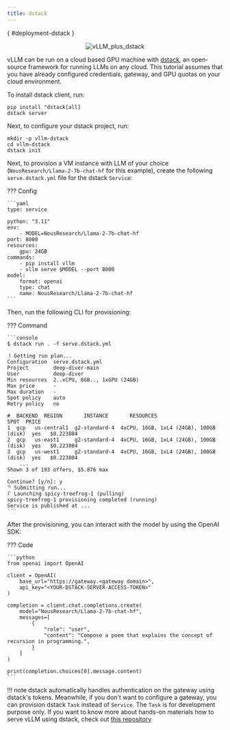 ```yaml
---
title: dstack
---
```

[](){ #deployment-dstack }

<p align="center">
    <img src="https://i.ibb.co/71kx6hW/vllm-dstack.png" alt="vLLM_plus_dstack"/>
</p>

vLLM can be run on a cloud based GPU machine with [dstack](https://dstack.ai/), an open-source framework for running LLMs on any cloud. This tutorial assumes that you have already configured credentials, gateway, and GPU quotas on your cloud environment.

To install dstack client, run:

```console
pip install "dstack[all]
dstack server
```

Next, to configure your dstack project, run:

```console
mkdir -p vllm-dstack
cd vllm-dstack
dstack init
```

Next, to provision a VM instance with LLM of your choice (`NousResearch/Llama-2-7b-chat-hf` for this example), create the following `serve.dstack.yml` file for the dstack `Service`:

??? Config

    ```yaml
    type: service

    python: "3.11"
    env:
        - MODEL=NousResearch/Llama-2-7b-chat-hf
    port: 8000
    resources:
        gpu: 24GB
    commands:
        - pip install vllm
        - vllm serve $MODEL --port 8000
    model:
        format: openai
        type: chat
        name: NousResearch/Llama-2-7b-chat-hf
    ```

Then, run the following CLI for provisioning:

??? Command

    ```console
    $ dstack run . -f serve.dstack.yml

    ⠸ Getting run plan...
    Configuration  serve.dstack.yml
    Project        deep-diver-main
    User           deep-diver
    Min resources  2..xCPU, 8GB.., 1xGPU (24GB)
    Max price      -
    Max duration   -
    Spot policy    auto
    Retry policy   no

    #  BACKEND  REGION       INSTANCE       RESOURCES                               SPOT  PRICE
    1  gcp   us-central1  g2-standard-4  4xCPU, 16GB, 1xL4 (24GB), 100GB (disk)  yes   $0.223804
    2  gcp   us-east1     g2-standard-4  4xCPU, 16GB, 1xL4 (24GB), 100GB (disk)  yes   $0.223804
    3  gcp   us-west1     g2-standard-4  4xCPU, 16GB, 1xL4 (24GB), 100GB (disk)  yes   $0.223804
        ...
    Shown 3 of 193 offers, $5.876 max

    Continue? [y/n]: y
    ⠙ Submitting run...
    ⠏ Launching spicy-treefrog-1 (pulling)
    spicy-treefrog-1 provisioning completed (running)
    Service is published at ...
    ```

After the provisioning, you can interact with the model by using the OpenAI SDK:

??? Code

    ```python
    from openai import OpenAI

    client = OpenAI(
        base_url="https://gateway.<gateway domain>",
        api_key="<YOUR-DSTACK-SERVER-ACCESS-TOKEN>"
    )

    completion = client.chat.completions.create(
        model="NousResearch/Llama-2-7b-chat-hf",
        messages=[
            {
                "role": "user",
                "content": "Compose a poem that explains the concept of recursion in programming.",
            }
        ]
    )

    print(completion.choices[0].message.content)
    ```

!!! note
    dstack automatically handles authentication on the gateway using dstack's tokens. Meanwhile, if you don't want to configure a gateway, you can provision dstack `Task` instead of `Service`. The `Task` is for development purpose only. If you want to know more about hands-on materials how to serve vLLM using dstack, check out [this repository](https://github.com/dstackai/dstack-examples/tree/main/deployment/vllm)

